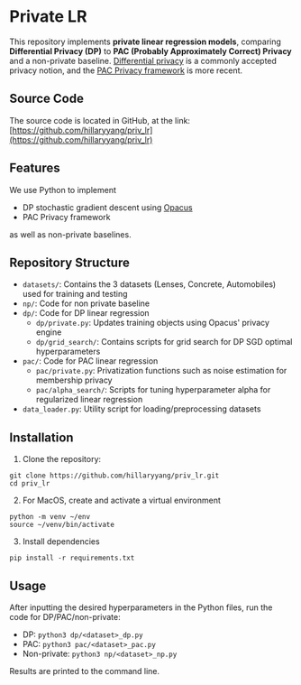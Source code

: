 # Private LR
This repository implements **private linear regression models**, comparing **Differential Privacy (DP)** to **PAC (Probably Approximately Correct) Privacy** and a non-private baseline. [Differential privacy](https://link.springer.com/chapter/10.1007/11787006_1) is a commonly accepted privacy notion, and the [PAC Privacy framework](https://eprint.iacr.org/2024/718) is more recent.

## Source Code
The source code is located in GitHub, at the link: [https://github.com/hillaryyang/priv_lr](https://github.com/hillaryyang/priv_lr)

## Features
We use Python to implement
* DP stochastic gradient descent using [Opacus](https://opacus.ai/)
* PAC Privacy framework

as well as non-private baselines. 

## Repository Structure
* `datasets/`: Contains the 3 datasets (Lenses, Concrete, Automobiles) used for training and testing
* `np/`: Code for non private baseline
* `dp/`: Code for DP linear regression  
    * `dp/private.py`: Updates training objects using Opacus' privacy engine
    * `dp/grid_search/`: Contains scripts for grid search for DP SGD optimal hyperparameters
* `pac/`: Code for PAC linear regression
    * `pac/private.py`: Privatization functions such as noise estimation for membership privacy
    * `pac/alpha_search/`: Scripts for tuning hyperparameter alpha for regularized linear regression
* `data_loader.py`: Utility script for loading/preprocessing datasets

## Installation
1. Clone the repository:
```
git clone https://github.com/hillaryyang/priv_lr.git
cd priv_lr
```

2. For MacOS, create and activate a virtual environment
```
python -m venv ~/env
source ~/venv/bin/activate  
```

3. Install dependencies
```
pip install -r requirements.txt
```

## Usage
After inputting the desired hyperparameters in the Python files, run the code for DP/PAC/non-private:
* DP: `python3 dp/<dataset>_dp.py`
* PAC: `python3 pac/<dataset>_pac.py`
* Non-private: `python3 np/<dataset>_np.py`

Results are printed to the command line.
